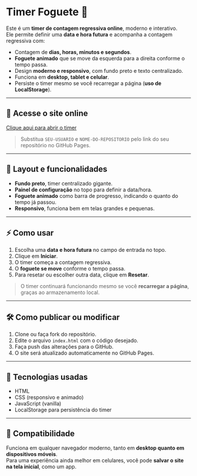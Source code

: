 # Timer Foguete 🚀

Este é um **timer de contagem regressiva online**, moderno e interativo.  
Ele permite definir uma **data e hora futura** e acompanha a contagem regressiva com:

- Contagem de **dias, horas, minutos e segundos**.  
- **Foguete animado** que se move da esquerda para a direita conforme o tempo passa.  
- Design **moderno e responsivo**, com fundo preto e texto centralizado.  
- Funciona em **desktop, tablet e celular**.  
- Persiste o timer mesmo se você recarregar a página (**uso de LocalStorage**).

---

## 🔗 Acesse o site online

[Clique aqui para abrir o timer](https://phploit.github.io/meu-timer-3/)  

> Substitua `SEU-USUARIO` e `NOME-DO-REPOSITORIO` pelo link do seu repositório no GitHub Pages.

---

## 🖤 Layout e funcionalidades

- **Fundo preto**, timer centralizado gigante.  
- **Painel de configuração** no topo para definir a data/hora.  
- **Foguete animado** como barra de progresso, indicando o quanto do tempo já passou.  
- **Responsivo**, funciona bem em telas grandes e pequenas.

---

## ⚡ Como usar

1. Escolha uma **data e hora futura** no campo de entrada no topo.  
2. Clique em **Iniciar**.  
3. O timer começa a contagem regressiva.  
4. O **foguete se move** conforme o tempo passa.  
5. Para resetar ou escolher outra data, clique em **Resetar**.  

> O timer continuará funcionando mesmo se você **recarregar a página**, graças ao armazenamento local.

---

## 🛠️ Como publicar ou modificar

1. Clone ou faça fork do repositório.  
2. Edite o arquivo `index.html` com o código desejado.  
3. Faça push das alterações para o GitHub.  
4. O site será atualizado automaticamente no GitHub Pages.

---

## 🎨 Tecnologias usadas

- HTML  
- CSS (responsivo e animado)  
- JavaScript (vanilla)  
- LocalStorage para persistência do timer

---

## 📱 Compatibilidade

Funciona em qualquer navegador moderno, tanto em **desktop quanto em dispositivos móveis**.  
Para uma experiência ainda melhor em celulares, você pode **salvar o site na tela inicial**, como um app.  
